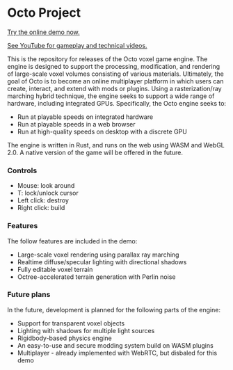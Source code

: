 # Octo Project

[Try the online demo now.]()

[See YouTube for gameplay and technical videos.](https://www.youtube.com/channel/UCjVn35Ubo5c2wagQ6bgVT1Q)

This is the repository for releases of the Octo voxel game engine. The engine is designed to support the processing, modification, and rendering of large-scale voxel volumes consisting of various materials. Ultimately, the goal of Octo is to become an online multiplayer platform in which users can create, interact, and extend with mods or plugins. Using a rasterization/ray marching hybrid technique, the engine seeks to support a wide range of hardware, including integrated GPUs. Specifically, the Octo engine seeks to:

- Run at playable speeds on integrated hardware
- Run at playable speeds in a web browser
- Run at high-quality speeds on desktop with a discrete GPU

The engine is written in Rust, and runs on the web using WASM and WebGL 2.0. A native version of the game will be offered in the future.

### Controls

- Mouse: look around
- T: lock/unlock cursor
- Left click: destroy
- Right click: build

### Features

The follow features are included in the demo:

- Large-scale voxel rendering using parallax ray marching
- Realtime diffuse/specular lighting with directional shadows
- Fully editable voxel terrain
- Octree-accelerated terrain generation with Perlin noise

### Future plans

In the future, development is planned for the following parts of the engine:

- Support for transparent voxel objects
- Lighting with shadows for multiple light sources
- Rigidbody-based physics engine
- An easy-to-use and secure modding system build on WASM plugins
- Multiplayer - already implemented with WebRTC, but disbaled for this demo
